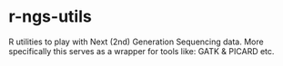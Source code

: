 r-ngs-utils
===========

R utilities to play with Next (2nd) Generation Sequencing data. More specifically this serves as a wrapper for tools like: GATK &amp; PICARD etc.
